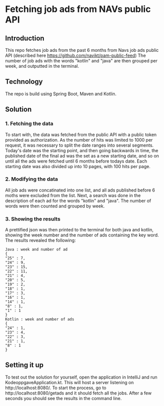 
# Fetching job ads from NAVs public API

## Introduction
This repo fetches job ads from the past 6 months from Navs job ads public API (described here https://github.com/navikt/pam-public-feed)
The number of job ads with the words "kotlin" and "java" are then grouped per week, and outputted in the terminal. 

## Technology
The repo is build using Spring Boot, Maven and Kotlin. 

## Solution

### 1. Fetching the data
To start with, the data was fetched from the public API with a public token provided as authorization. 
As the number of hits was limited to 1000 per request, it was necessary to split the date ranges into several segments.
Today's date was the starting point, and then going backwards in time, the published date of the final ad was the set as a new starting date, and so on until all the ads were fetched until 6 months before todays date. 
Each starting date was also divided up into 10 pages, with 100 hits per page. 

### 2. Modifying the data
All job ads were concatinated into one list, and all ads published before 6 moths were excluded from the list. 
Next, a search was done in the description of each ad for the words "kotlin" and "java".
The number of words were then counted and grouped by week. 

### 3. Showing the results
A prettified json was then printed to the terminal for both java and kotlin, showing the week number and the number of ads containing the key word. 
The results revealed the following:
```
Java : week and number of ad
{
"25" : 7,
"24" : 9,
"23" : 15,
"22" : 11,
"21" : 4,
"20" : 5,
"19" : 2,
"18" : 1,
"17" : 3,
"16" : 1,
"14" : 1,
"8" : 1,
"1" : 1
}
Kotlin : week and number of ads
{
"24" : 1,
"23" : 4,
"22" : 3,
"21" : 1,
"8" : 1
}
```

## Setting it up
To test out the solution for yourself, open the application in IntelliJ and run KodeoppgaveApplication.kt. 
This will host a server listening on http://localhost:8080/. To start the process, go to http://localhost:8080/getads and it should fetch all the jobs. 
After a few seconds you should see the results in the command line.



